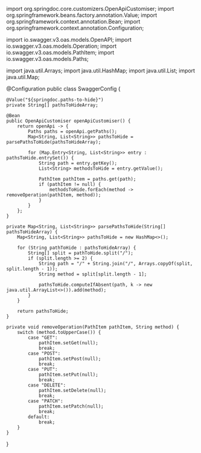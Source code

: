 import org.springdoc.core.customizers.OpenApiCustomiser;
import org.springframework.beans.factory.annotation.Value;
import org.springframework.context.annotation.Bean;
import org.springframework.context.annotation.Configuration;

import io.swagger.v3.oas.models.OpenAPI;
import io.swagger.v3.oas.models.Operation;
import io.swagger.v3.oas.models.PathItem;
import io.swagger.v3.oas.models.Paths;

import java.util.Arrays;
import java.util.HashMap;
import java.util.List;
import java.util.Map;

@Configuration
public class SwaggerConfig {

    @Value("${springdoc.paths-to-hide}")
    private String[] pathsToHideArray;

    @Bean
    public OpenApiCustomiser openApiCustomiser() {
        return openApi -> {
            Paths paths = openApi.getPaths();
            Map<String, List<String>> pathsToHide = parsePathsToHide(pathsToHideArray);

            for (Map.Entry<String, List<String>> entry : pathsToHide.entrySet()) {
                String path = entry.getKey();
                List<String> methodsToHide = entry.getValue();

                PathItem pathItem = paths.get(path);
                if (pathItem != null) {
                    methodsToHide.forEach(method -> removeOperation(pathItem, method));
                }
            }
        };
    }

    private Map<String, List<String>> parsePathsToHide(String[] pathsToHideArray) {
        Map<String, List<String>> pathsToHide = new HashMap<>();

        for (String pathToHide : pathsToHideArray) {
            String[] split = pathToHide.split("/");
            if (split.length >= 2) {
                String path = "/" + String.join("/", Arrays.copyOf(split, split.length - 1));
                String method = split[split.length - 1];

                pathsToHide.computeIfAbsent(path, k -> new java.util.ArrayList<>()).add(method);
            }
        }

        return pathsToHide;
    }

    private void removeOperation(PathItem pathItem, String method) {
        switch (method.toUpperCase()) {
            case "GET":
                pathItem.setGet(null);
                break;
            case "POST":
                pathItem.setPost(null);
                break;
            case "PUT":
                pathItem.setPut(null);
                break;
            case "DELETE":
                pathItem.setDelete(null);
                break;
            case "PATCH":
                pathItem.setPatch(null);
                break;
            default:
                break;
        }
    }
}
